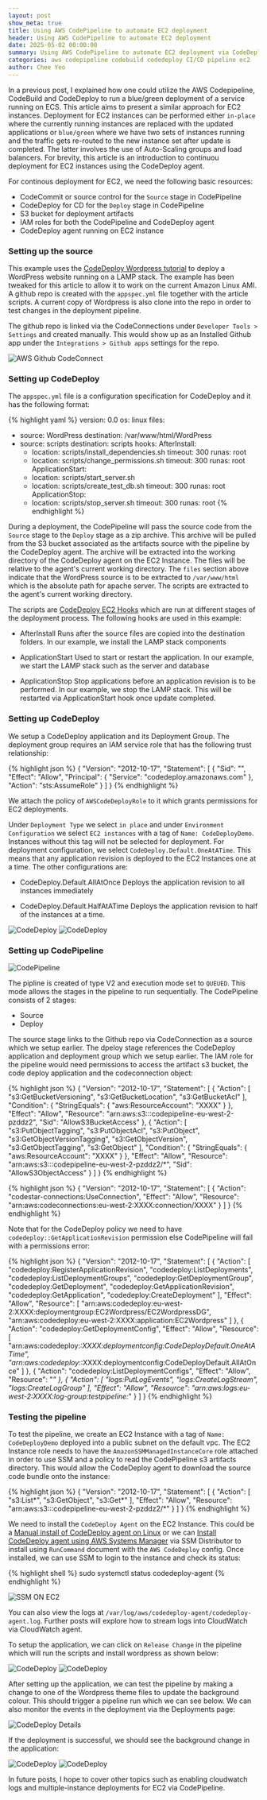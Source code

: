 ```yaml
---
layout: post
show_meta: true
title: Using AWS CodePipeline to automate EC2 deployment
header: Using AWS CodePipeline to automate EC2 deployment
date: 2025-05-02 00:00:00
summary: Using AWS CodePipeline to automate EC2 deployment via CodeDeploy Agent
categories: aws codepipeline codebuild codedeploy CI/CD pipeline ec2
author: Chee Yeo
---
```


In a previous post, I explained how one could utilize the AWS Codepipeline, CodeBuild and CodeDeploy to run a blue/green deployment of a service running on ECS. This article aims to present a similar approach for EC2 instances. Deployment for EC2 instances can be performed either `in-place` where the currently running instances are replaced with the updated applications or `blue/green` where we have two sets of instances running and the traffic gets re-routed to the new instance set after update is completed. The latter involves the use of Auto-Scaling groups and load balancers. For brevity, this article is an introduction to continuou deployment for EC2 instances using the CodeDeploy agent.

For continous deployment for EC2, we need the following basic resources:
* CodeCommit or source control for the `Source` stage in CodePipeline
* CodeDeploy for CD for the `Deploy` stage in CodePipeline
* S3 bucket for deployment artifacts
* IAM roles for both the CodePipeline and CodeDeploy agent
* CodeDeploy agent running on EC2 instance


[CodeDeploy Wordpress tutorial]: https://docs.aws.amazon.com/codedeploy/latest/userguide/tutorials-wordpress.html

### Setting up the source

This example uses the [CodeDeploy Wordpress tutorial] to deploy a WordPress website running on a LAMP stack. The example has been tweaked for this article to allow it to work on the current Amazon Linux AMI. A github repo is created with the `appspec.yml` file together with the article scripts. A current copy of Wordpress is also clone into the repo in order to test changes in the deployment pipeline. 

The github repo is linked via the CodeConnections under `Developer Tools > Settings` and created manually. This would show up as an Installed Github app under the `Integrations > Github apps` settings for the repo.

![AWS Github CodeConnect](/assets/img/codepipeline-ec2/aws_codeconnector.png)


### Setting up CodeDeploy

The `appspec.yml` file is a configuration specification for CodeDeploy and it has the following format:

{% highlight yaml %}
version: 0.0
os: linux
files:
  - source: WordPress
    destination: /var/www/html/WordPress
  - source: scripts
    destination: scripts
hooks:
  AfterInstall:
    - location: scripts/install_dependencies.sh
      timeout: 300
      runas: root
    - location: scripts/change_permissions.sh
      timeout: 300
      runas: root
  ApplicationStart:
    - location: scripts/start_server.sh
    - location: scripts/create_test_db.sh
      timeout: 300
      runas: root
  ApplicationStop:
    - location: scripts/stop_server.sh
      timeout: 300
      runas: root
{% endhighlight %}

During a deployment, the CodePipeline will pass the source code from the `Source` stage to the `Deploy` stage as a zip archive. This archive will be pulled from the S3 bucket associated as the artifacts source with the pipeline by the CodeDeploy agent. The archive will be extracted into the working directory of the CodeDeploy agent on the EC2 Instance. The files will be relative to the agent's current working directory. The `files` section above indicate that the WordPress source is to be extracted to `/var/www/html` which is the absolute path for apache server. The scripts are extracted to the agent's current working directory. 

[CodeDeploy EC2 Hooks]: https://docs.aws.amazon.com/codedeploy/latest/userguide/reference-appspec-file-structure-hooks.html#reference-appspec-file-structure-hooks-list

The scripts are [CodeDeploy EC2 Hooks] which are run at different stages of the deployment process. The following hooks are used in this example:

* AfterInstall
  Runs after the source files are copied into the destination folders. In our example, we install the LAMP stack components

* ApplicationStart
  Used to start or restart the application. In our example, we start the LAMP stack such as the server and database

* ApplicationStop
  Stop applications before an application revision is to be performed. In our example, we stop the LAMP stack.
  This will be restarted via ApplicationStart hook once update completed.



### Setting up CodeDeploy

We setup a CodeDeploy application and its Deployment Group. The deployment group requires an IAM service role that has the following trust relationship:

{% highlight json %}
{
    "Version": "2012-10-17",
    "Statement": [
        {
            "Sid": "",
            "Effect": "Allow",
            "Principal": {
                "Service": "codedeploy.amazonaws.com"
            },
            "Action": "sts:AssumeRole"
        }
    ]
}
{% endhighlight %}

We attach the policy of `AWSCodeDeployRole` to it which grants permissions for EC2 deployments.

Under `Deployment Type` we select `in place` and under `Environment Configuration` we select `EC2 instances` with a tag of `Name: CodeDeployDemo`. Instances without this tag will not be selected for deployment. For deployment configuration, we select `CodeDeploy.Default.OneAtATime`. This means that any application revision is deployed to the EC2 Instances one at a time. The other configurations are:

* CodeDeploy.Default.AllAtOnce
  Deploys the application revision to all instances immediately

* CodeDeploy.Default.HalfAtATime
  Deploys the application revision to half of the instances at a time.

![CodeDeploy](/assets/img/codepipeline-ec2/codedeploy_1.png)
![CodeDeploy](/assets/img/codepipeline-ec2/codedeploy_2.png)


### Setting up CodePipeline

![CodePipeline](/assets/img/codepipeline-ec2/codepipeline.png)

The pipline is created of type V2 and execution mode set to `QUEUED`. This mode allows the stages in the pipeline to run sequentially. The CodePipeline consists of 2 stages:

* Source
* Deploy

The source stage links to the Github repo via CodeConnection as a source which we setup earlier. The dpeloy stage references the CodeDeploy application and deployment group which we setup earlier. The IAM role for the pipeline would need permissions to access the artifact s3 bucket, the code deploy application and the codeconnection object:

{% highlight json %}
{
    "Version": "2012-10-17",
    "Statement": [
        {
            "Action": [
                "s3:GetBucketVersioning",
                "s3:GetBucketLocation",
                "s3:GetBucketAcl"
            ],
            "Condition": {
                "StringEquals": {
                    "aws:ResourceAccount": "XXXX"
                }
            },
            "Effect": "Allow",
            "Resource": "arn:aws:s3:::codepipeline-eu-west-2-pzddz2",
            "Sid": "AllowS3BucketAccess"
        },
        {
            "Action": [
                "s3:PutObjectTagging",
                "s3:PutObjectAcl",
                "s3:PutObject",
                "s3:GetObjectVersionTagging",
                "s3:GetObjectVersion",
                "s3:GetObjectTagging",
                "s3:GetObject"
            ],
            "Condition": {
                "StringEquals": {
                    "aws:ResourceAccount": "XXXX"
                }
            },
            "Effect": "Allow",
            "Resource": "arn:aws:s3:::codepipeline-eu-west-2-pzddz2/*",
            "Sid": "AllowS3ObjectAccess"
        }
    ]
}
{% endhighlight %}

{% highlight json %}
{
    "Version": "2012-10-17",
    "Statement": [
        {
            "Action": "codestar-connections:UseConnection",
            "Effect": "Allow",
            "Resource": "arn:aws:codeconnections:eu-west-2:XXXX:connection/XXXX"
        }
    ]
}
{% endhighlight %}

Note that for the CodeDeploy policy we need to have `codedeploy::GetApplicationRevision` permission else CodePipeline will fail with a permissions error:

{% highlight json %}
{
    "Version": "2012-10-17",
    "Statement": [
        {
            "Action": [
                "codedeploy:RegisterApplicationRevision",
                "codedeploy:ListDeployments",
                "codedeploy:ListDeploymentGroups",
                "codedeploy:GetDeploymentGroup",
                "codedeploy:GetDeployment",
                "codedeploy:GetApplicationRevision",
                "codedeploy:GetApplication",
                "codedeploy:CreateDeployment"
            ],
            "Effect": "Allow",
            "Resource": [
                "arn:aws:codedeploy:eu-west-2:XXXX:deploymentgroup:EC2Wordpress/EC2WordpressDG",
                "arn:aws:codedeploy:eu-west-2:XXXX:application:EC2Wordpress"
            ]
        },
        {
            "Action": "codedeploy:GetDeploymentConfig",
            "Effect": "Allow",
            "Resource": [
                "arn:aws:codedeploy:*:XXXX:deploymentconfig:CodeDeployDefault.OneAtATime",
                "arn:aws:codedeploy:*:XXXX:deploymentconfig:CodeDeployDefault.AllAtOnce"
            ]
        },
        {
            "Action": "codedeploy:ListDeploymentConfigs",
            "Effect": "Allow",
            "Resource": "*"
        },
        {
            "Action": [
                "logs:PutLogEvents",
                "logs:CreateLogStream",
                "logs:CreateLogGroup"
            ],
            "Effect": "Allow",
            "Resource": "arn:aws:logs:eu-west-2:XXXX:log-group:testpipeline:*"
        }
    ]
}
{% endhighlight %}

### Testing the pipeline

To test the pipeline, we create an EC2 Instance with a tag of `Name: CodeDeployDemo` deployed into a public subnet on the default vpc. The EC2 Instance role needs to have the `AmazonSSMManagedInstanceCore` role attached in order to use SSM and a policy to read the CodePipeline s3 artifacts directory. This would allow the CodeDeploy agent to download the source code bundle onto the instance:

{% highlight json %}
{
    "Version": "2012-10-17",
    "Statement": [
        {
            "Action": [
                "s3:List*",
                "s3:GetObject",
                "s3:Get*"
            ],
            "Effect": "Allow",
            "Resource": "arn:aws:s3:::codepipeline-eu-west-2-pzddz2/*"
        }
    ]
}
{% endhighlight %}

[Manual install of CodeDeploy agent on Linux]: https://docs.aws.amazon.com/codedeploy/latest/userguide/codedeploy-agent-operations-install-linux.html

[Install CodeDeploy agent using AWS Systems Manager]: https://docs.aws.amazon.com/codedeploy/latest/userguide/codedeploy-agent-operations-install-ssm.html

We need to install the `CodeDeploy Agent` on the EC2 Instance. This could be a [Manual install of CodeDeploy agent on Linux] or we can [Install CodeDeploy agent using AWS Systems Manager] via SSM Distributor to install using `RunCommand` document with the `AWS CodeDeploy` config. Once installed, we can use SSM to login to the instance and check its status:

{% highlight shell %}
sudo systemctl status codedeploy-agent
{% endhighlight %}

![SSM ON EC2](/assets/img/codepipeline-ec2/ec2_ssm.png)


You can also view the logs at `/var/log/aws/codedeploy-agent/codedeploy-agent.log`. Further posts will explore how to stream logs into CloudWatch via CloudWatch agent.

To setup the application, we can click on `Release Change` in the pipeline which will run the scripts and install wordpress as shown below:

![CodeDeploy](/assets/img/codepipeline-ec2/application_1.png)
![CodeDeploy](/assets/img/codepipeline-ec2/application_2.png)

After setting up the application, we can test the pipeline by making a change to one of the Wordpress theme files to update the background colour. This should trigger a pipeline run which we can see below. We can also monitor the events in the deployment via the Deployments page:


![CodeDeploy Details](/assets/img/codepipeline-ec2/codedeploy_detail.png)

If the deployment is successful, we should see the background change in the application:

![CodeDeploy](/assets/img/codepipeline-ec2/application_3.png)
![CodeDeploy](/assets/img/codepipeline-ec2/application_4.png)

In future posts, I hope to cover other topics such as enabling cloudwatch logs and multiple-instance deployments for EC2 via CodePipeline.
